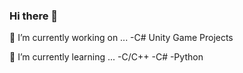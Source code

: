 ### Hi there 👋

<!--
**CG05/CG05** is a ✨ _special_ ✨ repository because its `README.md` (this file) appears on your GitHub profile.

Here are some ideas to get you started:
-->
 🔭 I’m currently working on ...
 -C# Unity Game Projects
 
 🌱 I’m currently learning ...
 -C/C++
 -C#
 -Python
<!-- 
- 👯 I’m looking to collaborate on ...
- 🤔 I’m looking for help with ...
- 💬 Ask me about ...
- 📫 How to reach me: ...
- 😄 Pronouns: ...
- ⚡ Fun fact: ...
-->
